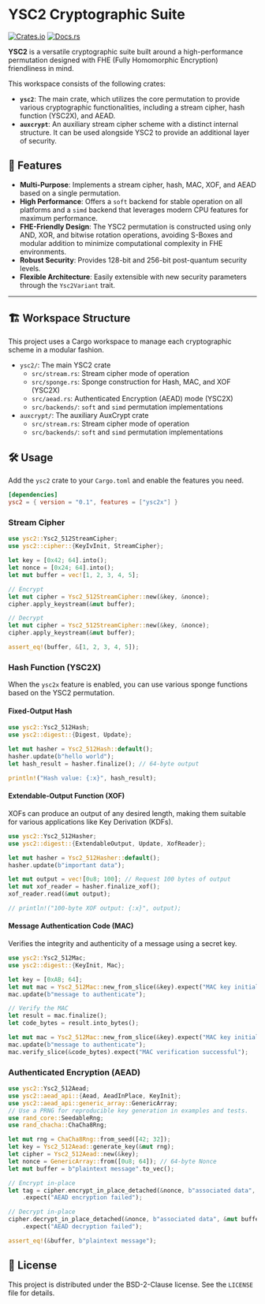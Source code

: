 # YSC2 Cryptographic Suite

[![Crates.io](https://img.shields.io/crates/v/ysc2?style=for-the-badge)](https://crates.io/crates/ysc2)
[![Docs.rs](https://img.shields.io/docsrs/ysc2?style=for-the-badge)](https://docs.rs/ysc2)

**YSC2** is a versatile cryptographic suite built around a high-performance permutation designed with FHE (Fully Homomorphic Encryption) friendliness in mind.

This workspace consists of the following crates:

- **`ysc2`**: The main crate, which utilizes the core permutation to provide various cryptographic functionalities, including a stream cipher, hash function (YSC2X), and AEAD.
- **`auxcrypt`**: An auxiliary stream cipher scheme with a distinct internal structure. It can be used alongside YSC2 to provide an additional layer of security.

## 🚀 Features

- **Multi-Purpose**: Implements a stream cipher, hash, MAC, XOF, and AEAD based on a single permutation.
- **High Performance**: Offers a `soft` backend for stable operation on all platforms and a `simd` backend that leverages modern CPU features for maximum performance.
- **FHE-Friendly Design**: The YSC2 permutation is constructed using only AND, XOR, and bitwise rotation operations, avoiding S-Boxes and modular addition to minimize computational complexity in FHE environments.
- **Robust Security**: Provides 128-bit and 256-bit post-quantum security levels.
- **Flexible Architecture**: Easily extensible with new security parameters through the `Ysc2Variant` trait.

---

## 🏗️ Workspace Structure

This project uses a Cargo workspace to manage each cryptographic scheme in a modular fashion.

- `ysc2/`: The main YSC2 crate
  - `src/stream.rs`: Stream cipher mode of operation
  - `src/sponge.rs`: Sponge construction for Hash, MAC, and XOF (YSC2X)
  - `src/aead.rs`: Authenticated Encryption (AEAD) mode (YSC2X)
  - `src/backends/`: `soft` and `simd` permutation implementations
- `auxcrypt/`: The auxiliary AuxCrypt crate
  - `src/stream.rs`: Stream cipher mode of operation
  - `src/backends/`: `soft` and `simd` permutation implementations

## 🛠️ Usage

Add the `ysc2` crate to your `Cargo.toml` and enable the features you need.

```toml
[dependencies]
ysc2 = { version = "0.1", features = ["ysc2x"] }
```

### Stream Cipher

```rust
use ysc2::Ysc2_512StreamCipher;
use ysc2::cipher::{KeyIvInit, StreamCipher};

let key = [0x42; 64].into();
let nonce = [0x24; 64].into();
let mut buffer = vec![1, 2, 3, 4, 5];

// Encrypt
let mut cipher = Ysc2_512StreamCipher::new(&key, &nonce);
cipher.apply_keystream(&mut buffer);

// Decrypt
let mut cipher = Ysc2_512StreamCipher::new(&key, &nonce);
cipher.apply_keystream(&mut buffer);

assert_eq!(buffer, &[1, 2, 3, 4, 5]);
```

### Hash Function (YSC2X)

When the `ysc2x` feature is enabled, you can use various sponge functions based on the YSC2 permutation.

#### Fixed-Output Hash
```rust
use ysc2::Ysc2_512Hash;
use ysc2::digest::{Digest, Update};

let mut hasher = Ysc2_512Hash::default();
hasher.update(b"hello world");
let hash_result = hasher.finalize(); // 64-byte output

println!("Hash value: {:x}", hash_result);
```

#### Extendable-Output Function (XOF)
XOFs can produce an output of any desired length, making them suitable for various applications like Key Derivation (KDFs).
```rust
use ysc2::Ysc2_512Hasher;
use ysc2::digest::{ExtendableOutput, Update, XofReader};

let mut hasher = Ysc2_512Hasher::default();
hasher.update(b"important data");

let mut output = vec![0u8; 100]; // Request 100 bytes of output
let mut xof_reader = hasher.finalize_xof();
xof_reader.read(&mut output);

// println!("100-byte XOF output: {:x}", output);
```

#### Message Authentication Code (MAC)
Verifies the integrity and authenticity of a message using a secret key.
```rust
use ysc2::Ysc2_512Mac;
use ysc2::digest::{KeyInit, Mac};

let key = [0xAB; 64];
let mut mac = Ysc2_512Mac::new_from_slice(&key).expect("MAC key initialization failed");
mac.update(b"message to authenticate");

// Verify the MAC
let result = mac.finalize();
let code_bytes = result.into_bytes();

let mut mac = Ysc2_512Mac::new_from_slice(&key).expect("MAC key initialization failed");
mac.update(b"message to authenticate");
mac.verify_slice(&code_bytes).expect("MAC verification successful");
```

### Authenticated Encryption (AEAD)

```rust
use ysc2::Ysc2_512Aead;
use ysc2::aead_api::{Aead, AeadInPlace, KeyInit};
use ysc2::aead_api::generic_array::GenericArray;
// Use a PRNG for reproducible key generation in examples and tests.
use rand_core::SeedableRng;
use rand_chacha::ChaCha8Rng;

let mut rng = ChaCha8Rng::from_seed([42; 32]);
let key = Ysc2_512Aead::generate_key(&mut rng);
let cipher = Ysc2_512Aead::new(&key);
let nonce = GenericArray::from([0u8; 64]); // 64-byte Nonce
let mut buffer = b"plaintext message".to_vec();

// Encrypt in-place
let tag = cipher.encrypt_in_place_detached(&nonce, b"associated data", &mut buffer)
    .expect("AEAD encryption failed");

// Decrypt in-place
cipher.decrypt_in_place_detached(&nonce, b"associated data", &mut buffer, &tag)
    .expect("AEAD decryption failed");

assert_eq!(&buffer, b"plaintext message");
```

## 📜 License

This project is distributed under the BSD-2-Clause license. See the `LICENSE` file for details.